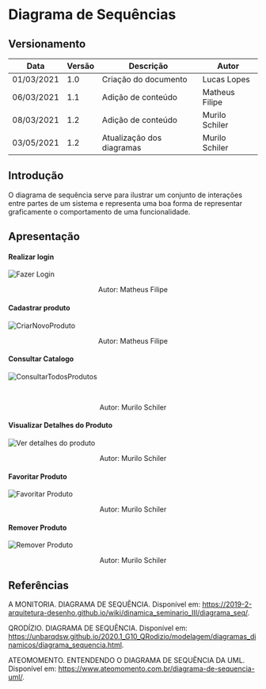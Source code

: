 # Diagrama de Sequências

## Versionamento

| Data       | Versão | Descrição                 | Autor          |
| ---------- | ------ | ------------------------- | -------------- |
| 01/03/2021 | 1.0    | Criação do documento      | Lucas Lopes    |
| 06/03/2021 | 1.1    | Adição de conteúdo        | Matheus Filipe |
| 08/03/2021 | 1.2    | Adição de conteúdo        | Murilo Schiler |
| 03/05/2021 | 1.2    | Atualização dos diagramas | Murilo Schiler |

## Introdução

O diagrama de sequência serve para ilustrar um conjunto de interações entre partes de um sistema e representa uma boa forma de representar graficamente o comportamento de uma funcionalidade.

## Apresentação

#### Realizar login

![Fazer Login](https://user-images.githubusercontent.com/54318472/116919759-225b2500-ac28-11eb-9755-b6d0b18d9dd2.jpg)
<br />

<p align="center"> Autor: Matheus Filipe </p>

#### Cadastrar produto

![CriarNovoProduto](https://user-images.githubusercontent.com/54318472/116919857-49b1f200-ac28-11eb-88c2-30a585e7342d.jpg)
<br />

<p align="center"> Autor: Matheus Filipe </p>

#### Consultar Catalogo

![ConsultarTodosProdutos](https://user-images.githubusercontent.com/54318472/116919906-5afafe80-ac28-11eb-9b18-924c155318ee.jpg)

<br />

<p align="center"> Autor: Murilo Schiler </p>

#### Visualizar Detalhes do Produto

![Ver detalhes do produto](https://user-images.githubusercontent.com/54318472/116919948-6a7a4780-ac28-11eb-9495-6b1c14990863.jpg)
<br />

<p align="center"> Autor: Murilo Schiler </p>

#### Favoritar Produto

![Favoritar Produto](https://user-images.githubusercontent.com/54318472/116919989-7a922700-ac28-11eb-8a0a-8eb72aa52615.jpg)
<br />

<p align="center"> Autor: Murilo Schiler </p>

#### Remover Produto

![Remover Produto](https://user-images.githubusercontent.com/54318472/116920027-867de900-ac28-11eb-9dfc-ce5a10e3fd24.jpg)
<br />

<p align="center"> Autor: Murilo Schiler </p>

## Referências

A MONITORIA. DIAGRAMA DE SEQUÊNCIA. Disponível em: https://2019-2-arquitetura-desenho.github.io/wiki/dinamica_seminario_III/diagrama_seq/.

QRODÍZIO. DIAGRAMA DE SEQUÊNCIA. Disponível em: https://unbarqdsw.github.io/2020.1_G10_QRodizio/modelagem/diagramas_dinamicos/diagrama_sequencia.html.

ATEOMOMENTO. ENTENDENDO O DIAGRAMA DE SEQUÊNCIA DA UML. Disponível em: https://www.ateomomento.com.br/diagrama-de-sequencia-uml/.
